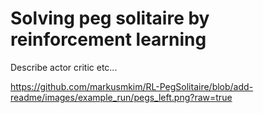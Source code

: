 # Solving peg solitaire by reinforcement learning 

Describe actor critic etc...


https://github.com/markusmkim/RL-PegSolitaire/blob/add-readme/images/example_run/pegs_left.png?raw=true


